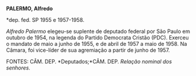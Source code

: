 **PALERMO, Alfredo**

\*dep. fed. SP 1955 e 1957-1958.

*Alfredo Palermo* elegeu-se suplente de deputado federal por São Paulo
em outubro de 1954, na legenda do Partido Democrata Cristão (PDC).
Exerceu o mandato de maio a junho de 1955, e de abril de 1957 a maio de
1958. Na Câmara, foi vice-líder de sua agremiação a partir de junho de
1957.

FONTES: CÂM. DEP. *Deputados;*CÂM. DEP. *Relação nominal dos senhores.*

 
